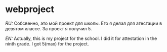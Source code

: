 # webproject

*RU:*
Собсвенно, это мой проект для школы.
Его я делал для атестации в девятом классе.
За проект я получил 5.

*EN:*
Actually, this is my project for the school.
I did it for attestation in the ninth grade.
I got 5(max) for the project. 
